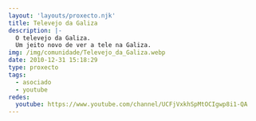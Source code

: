```yaml
---
layout: 'layouts/proxecto.njk'
title: Televejo da Galiza
description: |-
  O televejo da Galiza.
  Um jeito novo de ver a tele na Galiza.
img: /img/comunidade/Televejo_da_Galiza.webp
date: 2010-12-31 15:18:29
type: proxecto
tags:
  - asociado
  - youtube
redes:
  youtube: https://www.youtube.com/channel/UCFjVxkhSpMtOCIgwp8i1-QA
---
```

